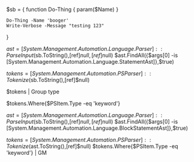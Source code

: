 $sb = {
    function Do-Thing
    {
        param($Name)
    }

    Do-Thing -Name 'booger'
    Write-Verbose -Message "testing 123"
}

$ast = [System.Management.Automation.Language.Parser]::ParseInput($sb.ToString(),[ref]$null,[ref]$null)
$ast.FindAll({$args[0] -is [System.Management.Automation.Language.StatementAst]},$true)


$tokens = [System.Management.Automation.PSParser]::Tokenize($sb.ToString(),[ref]$null)

$tokens | Group type

$tokens.Where{$PSItem.Type -eq 'keyword'}






$ast = [System.Management.Automation.Language.Parser]::ParseInput($sb.ToString(),[ref]$null,[ref]$null)
$ast.FindAll({$args[0] -is [System.Management.Automation.Language.BlockStatementAst]},$true)

$tokens = [System.Management.Automation.PSParser]::Tokenize($ast.ToString(),[ref]$null)
$tokens.Where{$PSItem.Type -eq 'keyword'} | GM